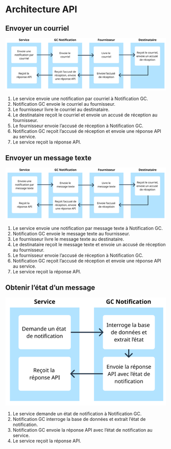 # Architecture API

## Envoyer un courriel

![Alt](./images/Courriel.png "Un diagramme montrant comment l’envoi d’un courriel à partir d’un service passe par Notification GC au fournisseur qui le livre au destinataire. Ensuite, l’accusé de réception revient au fournisseur et à Notification GC avant d’être reçu par le service.")

1. Le service envoie une notification par courriel à Notification GC.
1. Notification GC envoie le courriel au fournisseur.
1. Le fournisseur livre le courriel au destinataire.
1. Le destinataire reçoit le courriel et envoie un accusé de réception au fournisseur.
1. Le fournisseur envoie l’accusé de réception à Notification GC.
1. Notification GC reçoit l’accusé de réception et envoie une réponse API au service.
1. Le service reçoit la réponse API.

## Envoyer un message texte

![Alt](./images/Texto.png "Un diagramme montrant comment l’envoi d’un message texte à partir d’un service passe par Notification GC au fournisseur qui le livre au destinataire. Ensuite, l’accusé de réception revient au fournisseur et à Notification GC avant d’être reçu par le service.")

1. Le service envoie une notification par message texte à Notification GC.
1. Notification GC envoie le message texte au fournisseur.
1. Le fournisseur livre le message texte au destinataire.
1. Le destinataire reçoit le message texte et envoie un accusé de réception au fournisseur.
1. Le fournisseur envoie l’accusé de réception à Notification GC.
1. Notification GC reçoit l’accusé de réception et envoie une réponse API au service.
1. Le service reçoit la réponse API.

## Obtenir l’état d’un message

![Alt](./images/Etat.png "Un diagramme montrant comment un état de message est demandé et reçu, en interrogeant la base de données Notification GC et en envoyant la réponse API récupérée avec l’état.")

1. Le service demande un état de notification à Notification GC.
1. Notification GC interroge la base de données et extrait l’état de notification.
1. Notification GC envoie la réponse API avec l’état de notification au service.
1. Le service reçoit la réponse API.
